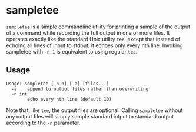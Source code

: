 # sampletee

`sampletee` is a simple commandline utility for printing a sample of the output
of a command while recording the full output in one or more files. It operates
exactly like the standard Unix utility `tee`, except that instead of echoing all
lines of input to stdout, it echoes only every nth line. Invoking sampletee with
`-n 1` is equivalent to using regular `tee`.

## Usage

```
Usage: sampletee [-n n] [-a] [files...]
  -a    append to output files rather than overwriting
  -n int
        echo every nth line (default 10)
```

Note that, like `tee`, the output files are optional. Calling `sampletee`
without any output files will simply sample standard intput to standard output
according to the `-n` parameter.
